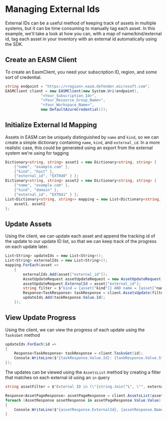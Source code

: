 # Managing External Ids

External IDs can be a useful method of keeping track of assets in multiple systems, but it can be time consuming to manually tag each asset. In this example, we'll take a look at how you can, with a map of name/kind/external id, tag each asset in your inventory with an external id automatically using the SDK.

## Create an EASM Client

To create an EasmClient, you need your subscription ID, region, and some sort of credential.

```C# Snippet:Sample5_ExternalIds_Create_Client
string endpoint = "https://<region>.easm.defender.microsoft.com";
EASMClient client = new EASMClient(new System.Uri(endpoint),
                "<Your_Subscription_Id>",
                "<Your_Resource_Group_Name>",
                "<Your_Workspace_Name>",
                new DefaultAzureCredential());
```

## Initialize External Id Mapping

Assets in EASM can be uniquely distinguished by `name` and `kind`, so we can create a simple dictionary containing `name`, `kind`, and `external_id`. In a more realistic case, this could be generated using an export from the external system we're using for tagging

```C# Snippet:Sample5_ExternalIds_Initialize_Mapping
Dictionary<string, string> asset1 = new Dictionary<string, string> {
    {"name", "example.com" },
    {"kind", "host" },
    {"external_id", "EXT040" } };
Dictionary<string, string> asset2 = new Dictionary<string, string> {
    {"name", "example.com" },
    {"kind", "domain" },
    {"external_id", "EXT041" } };
List<Dictionary<string, string>> mapping = new List<Dictionary<string, string>> {
    asset1, asset2
};
```

## Update Assets

Using the client, we can update each asset and append the tracking id of the update to our update ID list, so that we can keep track of the progress on each update later.

```C# Snippet:Sample5_ExternalIds_Update_Assets
List<String> updateIds = new List<String>();
List<String> externalIds = new List<String>();
mapping.ForEach(asset =>
    {
        externalIds.Add(asset["external_id"]);
        AssetUpdateRequest assetUpdateRequest = new AssetUpdateRequest();
        assetUpdateRequest.ExternalId = asset["external_id"];
        string filter = $"kind = {asset["kind"]} AND name = {asset["name"]}";
        Response<TaskResponse> taskResponse = client.AssetsUpdate(filter, assetUpdateRequest);
        updateIds.Add(taskResponse.Value.Id);
    });
```

## View Update Progress

Using the client, we can view the progress of each update using the `TasksGet` method

```C# Snippet:Sample5_ExternalIds_View_Update_Progress
updateIds.ForEach(id =>
{
    Response<TaskResponse> taskResponse = client.TasksGet(id);
    Console.WriteLine($"{taskResponse.Value.Id}: {taskResponse.Value.State}");
});
```

The updates can be viewed using the `AssetsList` method by creating a filter that matches on each external id using an `in` query

```C# Snippet:Sample5_ExternalIds_View_Updates
string assetFilter = $"External ID in (\"{string.Join("\", \"", externalIds)}\")";

Response<AssetPageResponse> assetPageResponse = client.AssetsList(assetFilter);
foreach (AssetResponse assetResponse in assetPageResponse.Value.Value)
{
    Console.WriteLine($"{assetResponse.ExternalId}, {assetResponse.Name}");
}
```
